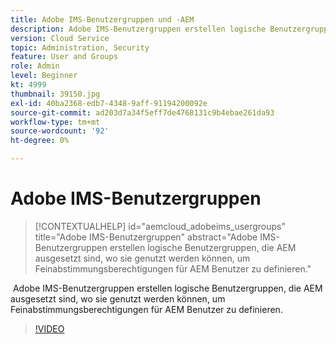 ```yaml
---
title: Adobe IMS-Benutzergruppen und -AEM
description: Adobe IMS-Benutzergruppen erstellen logische Benutzergruppen, die AEM ausgesetzt sind, wo sie genutzt werden können, um Feinabstimmungsberechtigungen für AEM Benutzer zu definieren.
version: Cloud Service
topic: Administration, Security
feature: User and Groups
role: Admin
level: Beginner
kt: 4999
thumbnail: 39150.jpg
exl-id: 40ba2368-edb7-4348-9aff-91194200092e
source-git-commit: ad203d7a34f5eff7de4768131c9b4ebae261da93
workflow-type: tm+mt
source-wordcount: '92'
ht-degree: 0%

---
```


# Adobe IMS-Benutzergruppen

>[!CONTEXTUALHELP]
>id="aemcloud_adobeims_usergroups"
>title="Adobe IMS-Benutzergruppen"
>abstract="Adobe IMS-Benutzergruppen erstellen logische Benutzergruppen, die AEM ausgesetzt sind, wo sie genutzt werden können, um Feinabstimmungsberechtigungen für AEM Benutzer zu definieren."

 Adobe IMS-Benutzergruppen erstellen logische Benutzergruppen, die AEM ausgesetzt sind, wo sie genutzt werden können, um Feinabstimmungsberechtigungen für AEM Benutzer zu definieren.

>[!VIDEO](https://video.tv.adobe.com/v/39150/?quality=12&learn=on)
